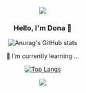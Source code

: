 <div align="center">
<img src="https://capsule-render.vercel.app/api?type=waving&color=BDBDC8&height=150&section=header" />


### Hello, I'm Dona 👋

![Anurag's GitHub stats](https://github-readme-stats.vercel.app/api?username=dona0123&show_icons=true&theme=radical)


🌱 I’m currently learning ...


[![Top Langs](https://github-readme-stats.vercel.app/api/top-langs/?username=dona0123&langs_count=8)](https://github.com/dona0123/github-readme-stats)

<img src="https://capsule-render.vercel.app/api?type=waving&color=BDBDC8&height=150&section=footer" />
</div>

<!--
**dona0123/dona0123** is a ✨ _special_ ✨ repository because its `README.md` (this file) appears on your GitHub profile.

Here are some ideas to get you started:

- 🔭 I’m currently working on ...
- 🌱 I’m currently learning ...
- 👯 I’m looking to collaborate on ...
- 🤔 I’m looking for help with ...
- 💬 Ask me about ...
- 📫 How to reach me: ...
- 😄 Pronouns: ...
- ⚡ Fun fact: ...
-->
